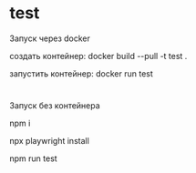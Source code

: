 # test

Запуск через docker

создать контейнер: docker build --pull -t test .

запустить контейнер: docker run test

#
Запуск без контейнера

npm i

npx playwright install

npm run test
